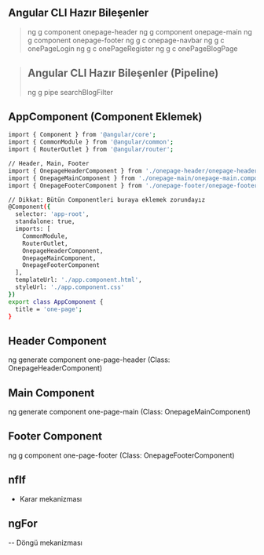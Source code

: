## Angular CLI Hazır Bileşenler

> ng g component onepage-header
> ng g component onepage-main
> ng g component onepage-footer
> ng g c onepage-navbar
> ng g c onePageLogin
> ng g c onePageRegister
> ng g c onePageBlogPage

> ## Angular CLI Hazır Bileşenler (Pipeline)
> ng g pipe      searchBlogFilter

## AppComponent (Component Eklemek)

```sh
import { Component } from '@angular/core';
import { CommonModule } from '@angular/common';
import { RouterOutlet } from '@angular/router';

// Header, Main, Footer
import { OnepageHeaderComponent } from './onepage-header/onepage-header.component';
import { OnepageMainComponent } from './onepage-main/onepage-main.component';
import { OnepageFooterComponent } from './onepage-footer/onepage-footer.component';

// Dikkat: Bütün Componentleri buraya eklemek zorundayız
@Component({
  selector: 'app-root',
  standalone: true,
  imports: [
    CommonModule,
    RouterOutlet,
    OnepageHeaderComponent,
    OnepageMainComponent,
    OnepageFooterComponent
  ],
  templateUrl: './app.component.html',
  styleUrl: './app.component.css'
})
export class AppComponent {
  title = 'one-page';
}
```

## Header Component

ng generate component one-page-header (Class: OnepageHeaderComponent)

## Main Component

ng generate component one-page-main (Class: OnepageMainComponent)

## Footer Component

ng g component one-page-footer (Class: OnepageFooterComponent)

## nfIf

- Karar mekanizması

## ngFor

-- Döngü mekanizması
